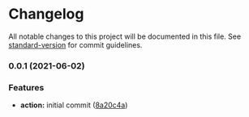 # Changelog

All notable changes to this project will be documented in this file. See [standard-version](https://github.com/conventional-changelog/standard-version) for commit guidelines.

### 0.0.1 (2021-06-02)


### Features

* **action:** initial commit ([8a20c4a](https://github.com/metrisk/cdk-deployed-url/commit/8a20c4a086bfa6d4ebe9f88a198b0b67800cb4f4))
